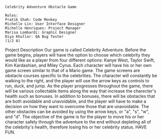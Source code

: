 	Celebrity Adventure Obstacle Game
 
	Roles:
	Pratik Shah: Code Monkey
	Michelle Lin: User Interface Designer
	Michelle Henriques: Project Manager
	Marisa Lombardi: Graphic Designer
	Diya Khullar: QA Bug Tester
	(1/2 A)

Project Description
 Our game is called Celebrity Adventure. 
 	Before the game begins, players will have the option to choose which celebrity they would like as a player
from four different options: Kanye West, Taylor Swift, Kim Kardashian, and Miley Cyrus.  Each character will have
his or her own game screen similar to that of a Mario game.  The game screens are obstacle courses specific to the
celebrities. The character will constantly be walking to the right, and the player will use the arrow keys as
controls to run, duck, and jump.  As the player progresses throughout the game, there will be various collectable
items along the way that increase the charecter's health such as bonuses.  In addition to bonuses, there will be
obstacles that are both avoidable and unavoidable, and the player will have to make a decision on how they want to
overcome those that are unavoidable.  The other obstacles can be avoided by using the arrow keys, or "a", "s", "w", 
and "d".  The objective of the game is for the player to move his or her character safely through the adventure to the end 
without depleting all of the celebrity's health, therefore losing his or her celebrity status.
							HAVE FUN.
